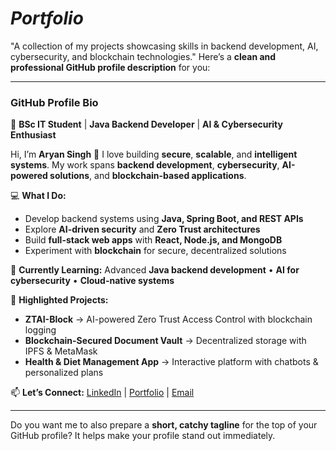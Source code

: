 # _Portfolio_
"A collection of my projects showcasing skills in backend development, AI, cybersecurity, and blockchain technologies."
Here’s a **clean and professional GitHub profile description** for you:

---

### **GitHub Profile Bio**

🚀 **BSc IT Student** | **Java Backend Developer** | **AI & Cybersecurity Enthusiast**

Hi, I’m **Aryan Singh** 👋
I love building **secure**, **scalable**, and **intelligent systems**. My work spans **backend development**, **cybersecurity**, **AI-powered solutions**, and **blockchain-based applications**.

💻 **What I Do:**

* Develop backend systems using **Java, Spring Boot, and REST APIs**
* Explore **AI-driven security** and **Zero Trust architectures**
* Build **full-stack web apps** with **React, Node.js, and MongoDB**
* Experiment with **blockchain** for secure, decentralized solutions

🌱 **Currently Learning:**
Advanced **Java backend development** • **AI for cybersecurity** • **Cloud-native systems**

📌 **Highlighted Projects:**

* **ZTAI-Block** → AI-powered Zero Trust Access Control with blockchain logging
* **Blockchain-Secured Document Vault** → Decentralized storage with IPFS & MetaMask
* **Health & Diet Management App** → Interactive platform with chatbots & personalized plans

📫 **Let’s Connect:**
[LinkedIn](#) | [Portfolio](#) | [Email](#)

---

Do you want me to also prepare a **short, catchy tagline** for the top of your GitHub profile? It helps make your profile stand out immediately.


